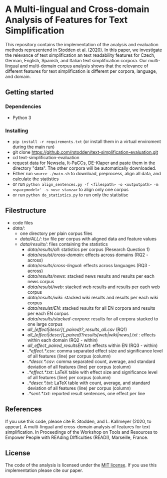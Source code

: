 # A Multi-lingual and Cross-domain Analysis of Features for Text Simplification
This repository contains the implementation of the analysis and evaluation methods representend in Stodden et al. (2020). 
In this paper, we investigate the relevance of text simplification an text readability features for Czech, German, 
English, Spanish, and Italian text simplification corpora. Our multi-lingual and multi-domain corpus analysis shows 
that the relevance of different features for text simplification is different per corpora, language, and domain.

## Getting started

### Dependencies
* Python 3

### Installing
* `pip install -r requirements.txt` (or install them in a virtual enviroment during the main run)
* git clone https://github.com/rstodden/text-simplification-evaluation.git
* cd text-simplification-evaluation
* request data for Newsela, It-PaCCs, DE-Klaper and paste them in the directory "data". The other corpora will be automatically downloaded.
* Either run `source ./main.sh` to download, preprocess, align all data, and calculate the statistics
* or run `python align_sentences.py -f <filespath> -o <outputpath> -m <spacymodel>' -s <use stanza>` to align only one corpus
* or run `python do_statistics.py` to run only the statistisc


## Filestructure
* code files 
* *data/*:
    * one directory per plain corpus files
    * *data/ALL/*: tsv file per corpus with aligned data and feature values
    * *data/results/*: files containing the statistics
        * *data/results/all*: statistics per corpus (Research Question 1)
        * *data/resulst/cross-domain*: effects across domains (RQ2 - across)
        * *data/results/cross-lingual*: effects across languages (RQ3 - across)
        * *data/results/news*: stacked news results and results per each news corpus
        * *data/resulst/web*: stacked web results and results per each web corpus
        * *data/results/wiki*: stacked wiki results and results per each wiki corpus
        * *data/resulst/EN*: stacked results for all EN corpora and results per each EN corpus
        * *data/results/stacked-corpora*: results for all corpora stacked to one large corpus
        * *all_\[effect|descr\](_paired)?_results_all.csv* (RQ1)
        * *all_\[effect|descr\](_paired)?_results_\[web|wiki|news\].txt* : effects within each domain (RQ2 - within)
        * *all_effect_paired_resultsEN.txt*: effects within EN (RQ3 - within)
        * *.\*effect.\*.csv*: comma separated effect size and significance level of all features (line) per corpus (column)
        * *.\*descr.\*.csv*: comma separated count, average, and standard deviation of all features (line) per corpus (column)
        * *.\*effect.\*.txt*: LaTeX table with effect size and significance level of all features (line) per corpus (column)
        * *.\*descr.\*.txt*: LaTeX table with count, average, and standard deviation of all features (line) per corpus (column)
        * *.\*sent.\*.txt*: reported result sentences, one effect per line
        

## References
If you use this code, please cite R. Stodden, and L. Kallmeyer (2020, to appear). A multi-lingual and cross-domain analysis of features for text simplification. In Proceedings of the Workshop on Tools and Resources to Empower People with REAding DIfficulties (READI), Marseille, France.

## License
The code of the analysis is licensed under the [MIT license](license.md). If you use this implementation please cite our paper.

